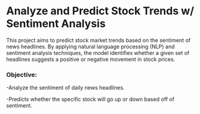 # Analyze and Predict Stock Trends w/ Sentiment Analysis

This project aims to predict stock market trends based on the sentiment of news headlines. By applying natural language processing (NLP) and sentiment analysis techniques, the model identifies whether a given set of headlines suggests a positive or negative movement in stock prices.

### Objective:

-Analyze the sentiment of daily news headlines.

-Predicts whether the specific stock will go up or down based off of sentiment.







